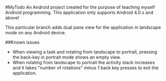 #MyTodo
An Android project created for the purpose of teaching myself Android programming.
This application only supports Android 4.0.x and above!

This particular branch adds dual pane view for the application in landscape mode on any Android device.

##Known issues
* When viewing a task and rotating from landscape to portrait, pressing the back-key in portrait mode shows an empty view.
* When rotating from landscape to portrait the activity stack increases and it takes "number of rotations" minus 1 back key presses to exit the application.

